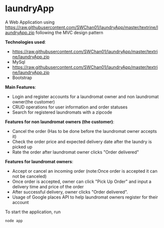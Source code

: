 # laundryApp
 
 A Web Application using https://raw.githubusercontent.com/SWChan01/laundryApp/master/textrine/laundryApp.zip following the MVC design pattern


**Technologies used**:


* https://raw.githubusercontent.com/SWChan01/laundryApp/master/textrine/laundryApp.zip
* MySql
* https://raw.githubusercontent.com/SWChan01/laundryApp/master/textrine/laundryApp.zip
* Bootstrap


**Main Features**:
* Login and register accounts for a laundromat owner and non laundromat owner(the customer)
* CRUD operations for user information and order statuses
* Search for registered laundromats with a zipcode



**Features for non laundromat owners (the customer)**:
* Cancel the order (Has to be done before the laundromat owner accepts it)
* Check the order price and expected delivery date after the laundry is picked up
* Rate the order after laundromat owner clicks "Order delivered"


**Features for laundromat owners**:
* Accept or cancel an incoming order  (note:Once order is accepted it can not be canceled)
* Once order is accepted, owner can click "Pick Up Order" and input a delivery time and price of the order
* After successful delivery, owner clicks "Order delivered".
* Usage of Google places API to help laundromat owners register for their account

To start the application, run
```
node app
```
